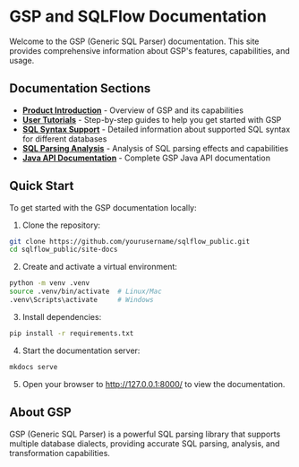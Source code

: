 # GSP and SQLFlow Documentation

Welcome to the GSP (Generic SQL Parser) documentation. This site provides comprehensive information about GSP's features, capabilities, and usage.

## Documentation Sections

* **[Product Introduction](features/product-introduction.md)** - Overview of GSP and its capabilities
* **[User Tutorials](tutorials/getting-started.md)** - Step-by-step guides to help you get started with GSP
* **[SQL Syntax Support](reference/sql-support/index.md)** - Detailed information about supported SQL syntax for different databases
* **[SQL Parsing Analysis](reference/sql-analysis/index.md)** - Analysis of SQL parsing effects and capabilities
* **[Java API Documentation](reference/javadoc/index.html)** - Complete GSP Java API documentation

## Quick Start

To get started with the GSP documentation locally:

1. Clone the repository:
```bash
git clone https://github.com/yourusername/sqlflow_public.git
cd sqlflow_public/site-docs
```

2. Create and activate a virtual environment:
```bash
python -m venv .venv
source .venv/bin/activate  # Linux/Mac
.venv\Scripts\activate     # Windows
```

3. Install dependencies:
```bash
pip install -r requirements.txt
```

4. Start the documentation server:
```bash
mkdocs serve
```

5. Open your browser to http://127.0.0.1:8000/ to view the documentation.

## About GSP

GSP (Generic SQL Parser) is a powerful SQL parsing library that supports multiple database dialects, providing accurate SQL parsing, analysis, and transformation capabilities.